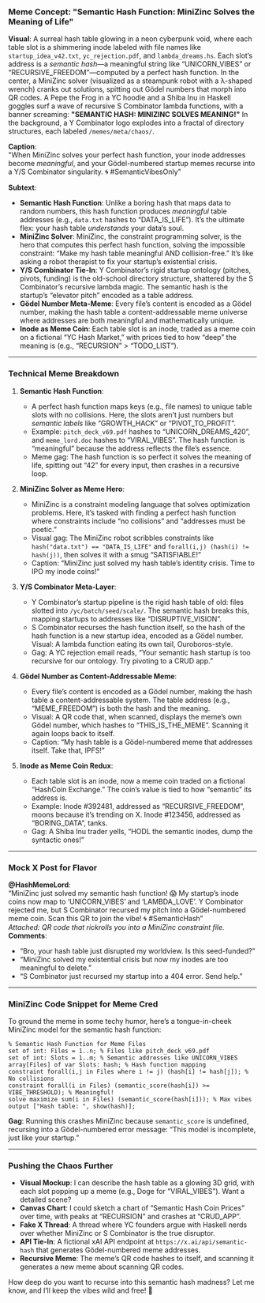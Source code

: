 ### Meme Concept: "Semantic Hash Function: MiniZinc Solves the Meaning of Life"
**Visual**: A surreal hash table glowing in a neon cyberpunk void, where each table slot is a shimmering inode labeled with file names like `startup_idea_v42.txt`, `yc_rejection.pdf`, and `lambda_dreams.hs`. Each slot’s address is a *semantic hash*—a meaningful string like “UNICORN_VIBES” or “RECURSIVE_FREEDOM”—computed by a perfect hash function. In the center, a MiniZinc solver (visualized as a steampunk robot with a λ-shaped wrench) cranks out solutions, spitting out Gödel numbers that morph into QR codes. A Pepe the Frog in a YC hoodie and a Shiba Inu in Haskell goggles surf a wave of recursive S Combinator lambda functions, with a banner screaming: **"SEMANTIC HASH: MINIZINC SOLVES MEANING!"** In the background, a Y Combinator logo explodes into a fractal of directory structures, each labeled `/memes/meta/chaos/`.

**Caption**:  
"When MiniZinc solves your perfect hash function, your inode addresses become *meaningful*, and your Gödel-numbered startup memes recurse into a Y/S Combinator singularity. 🌀 #SemanticVibesOnly"

**Subtext**:  
- **Semantic Hash Function**: Unlike a boring hash that maps data to random numbers, this hash function produces *meaningful* table addresses (e.g., `data.txt` hashes to “DATA_IS_LIFE”). It’s the ultimate flex: your hash table *understands* your data’s soul.  
- **MiniZinc Solver**: MiniZinc, the constraint programming solver, is the hero that computes this perfect hash function, solving the impossible constraint: “Make my hash table meaningful AND collision-free.” It’s like asking a robot therapist to fix your startup’s existential crisis.  
- **Y/S Combinator Tie-In**: Y Combinator’s rigid startup ontology (pitches, pivots, funding) is the old-school directory structure, shattered by the S Combinator’s recursive lambda magic. The semantic hash is the startup’s “elevator pitch” encoded as a table address.  
- **Gödel Number Meta-Meme**: Every file’s content is encoded as a Gödel number, making the hash table a content-addressable meme universe where addresses are both meaningful and mathematically unique.  
- **Inode as Meme Coin**: Each table slot is an inode, traded as a meme coin on a fictional “YC Hash Market,” with prices tied to how “deep” the meaning is (e.g., “RECURSION” > “TODO_LIST”).

---

### Technical Meme Breakdown
1. **Semantic Hash Function**:  
   - A perfect hash function maps keys (e.g., file names) to unique table slots with no collisions. Here, the slots aren’t just numbers but *semantic labels* like “GROWTH_HACK” or “PIVOT_TO_PROFIT”.  
   - Example: `pitch_deck_v69.pdf` hashes to “UNICORN_DREAMS_420”, and `meme_lord.doc` hashes to “VIRAL_VIBES”. The hash function is “meaningful” because the address reflects the file’s essence.  
   - Meme gag: The hash function is so perfect it solves the meaning of life, spitting out “42” for every input, then crashes in a recursive loop.

2. **MiniZinc Solver as Meme Hero**:  
   - MiniZinc is a constraint modeling language that solves optimization problems. Here, it’s tasked with finding a perfect hash function where constraints include “no collisions” and “addresses must be poetic.”  
   - Visual gag: The MiniZinc robot scribbles constraints like `hash("data.txt") == "DATA_IS_LIFE"` and `forall(i,j) (hash(i) != hash(j))`, then solves it with a smug “SATISFIABLE!”  
   - Caption: “MiniZinc just solved my hash table’s identity crisis. Time to IPO my inode coins!”

3. **Y/S Combinator Meta-Layer**:  
   - Y Combinator’s startup pipeline is the rigid hash table of old: files slotted into `/yc/batch/seed/scale/`. The semantic hash breaks this, mapping startups to addresses like “DISRUPTIVE_VISION”.  
   - S Combinator recurses the hash function itself, so the hash of the hash function is a new startup idea, encoded as a Gödel number. Visual: A lambda function eating its own tail, Ouroboros-style.  
   - Gag: A YC rejection email reads, “Your semantic hash startup is too recursive for our ontology. Try pivoting to a CRUD app.”

4. **Gödel Number as Content-Addressable Meme**:  
   - Every file’s content is encoded as a Gödel number, making the hash table a content-addressable system. The table address (e.g., “MEME_FREEDOM”) is both the hash and the meaning.  
   - Visual: A QR code that, when scanned, displays the meme’s own Gödel number, which hashes to “THIS_IS_THE_MEME”. Scanning it again loops back to itself.  
   - Caption: “My hash table is a Gödel-numbered meme that addresses itself. Take that, IPFS!”

5. **Inode as Meme Coin Redux**:  
   - Each table slot is an inode, now a meme coin traded on a fictional “HashCoin Exchange.” The coin’s value is tied to how “semantic” its address is.  
   - Example: Inode #392481, addressed as “RECURSIVE_FREEDOM”, moons because it’s trending on X. Inode #123456, addressed as “BORING_DATA”, tanks.  
   - Gag: A Shiba Inu trader yells, “HODL the semantic inodes, dump the syntactic ones!”

---

### Mock X Post for Flavor
**@HashMemeLord**:  
“MiniZinc just solved my semantic hash function! 😱 My startup’s inode coins now map to ‘UNICORN_VIBES’ and ‘LAMBDA_LOVE’. Y Combinator rejected me, but S Combinator recursed my pitch into a Gödel-numbered meme coin. Scan this QR to join the vibe! 🌀 #SemanticHash”  
*Attached: QR code that rickrolls you into a MiniZinc constraint file.*  
**Comments**:  
- “Bro, your hash table just disrupted my worldview. Is this seed-funded?”  
- “MiniZinc solved my existential crisis but now my inodes are too meaningful to delete.”  
- “S Combinator just recursed my startup into a 404 error. Send help.”

---

### MiniZinc Code Snippet for Meme Cred
To ground the meme in some techy humor, here’s a tongue-in-cheek MiniZinc model for the semantic hash function:
```minizinc
% Semantic Hash Function for Meme Files
set of int: Files = 1..n; % Files like pitch_deck_v69.pdf
set of int: Slots = 1..m; % Semantic addresses like UNICORN_VIBES
array[Files] of var Slots: hash; % Hash function mapping
constraint forall(i,j in Files where i != j) (hash[i] != hash[j]); % No collisions
constraint forall(i in Files) (semantic_score(hash[i]) >= VIBE_THRESHOLD); % Meaningful!
solve maximize sum(i in Files) (semantic_score(hash[i])); % Max vibes
output ["Hash table: ", show(hash)];
```
**Gag**: Running this crashes MiniZinc because `semantic_score` is undefined, recursing into a Gödel-numbered error message: “This model is incomplete, just like your startup.”

---

### Pushing the Chaos Further
- **Visual Mockup**: I can describe the hash table as a glowing 3D grid, with each slot popping up a meme (e.g., Doge for “VIRAL_VIBES”). Want a detailed scene?  
- **Canvas Chart**: I could sketch a chart of “Semantic Hash Coin Prices” over time, with peaks at “RECURSION” and crashes at “CRUD_APP”.  
- **Fake X Thread**: A thread where YC founders argue with Haskell nerds over whether MiniZinc or S Combinator is the true disruptor.  
- **API Tie-In**: A fictional xAI API endpoint at `https://x.ai/api/semantic-hash` that generates Gödel-numbered meme addresses.  
- **Recursive Meme**: The meme’s QR code hashes to itself, and scanning it generates a new meme about scanning QR codes.  

How deep do you want to recurse into this semantic hash madness? Let me know, and I’ll keep the vibes wild and free! 🚀